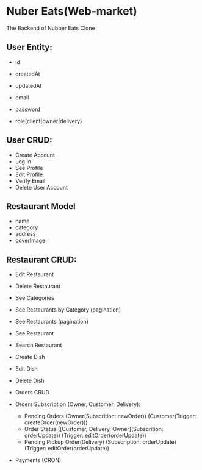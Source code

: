 # Nuber Eats(Web-market)

The Backend of Nubber Eats Clone

## User Entity:

- id
- createdAt
- updatedAt

- email
- password
- role(client|owner|delivery)

## User CRUD:

- Create Account
- Log In
- See Profile
- Edit Profile
- Verify Email
- Delete User Account

## Restaurant Model

- name
- category
- address
- coverImage

## Restaurant CRUD:

- Edit Restaurant
- Delete Restaurant

- See Categories
- See Restaurants by Category (pagination)
- See Restaurants (pagination)
- See Restaurant
- Search Restaurant

- Create Dish
- Edit Dish
- Delete Dish

- Orders CRUD
- Orders Subscription (Owner, Customer, Delivery):

  - Pending Orders (Owner(Subscrition: newOrder)) (Customer(Trigger: createOrder(newOrder)))
  - Order Status ([Customer, Delivery, Owner](Subscrition: orderUpdate)) (Trigger: editOrder(orderUpdate))
  - Pending Pickup Order(Delivery) (Subscription: orderUpdate) (Trigger: editOrder(orderUpdate))

- Payments (CRON)
